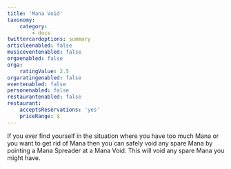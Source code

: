 ```yaml
---
title: 'Mana Void'
taxonomy:
    category:
        - docs
twittercardoptions: summary
articleenabled: false
musiceventenabled: false
orgaenabled: false
orga:
    ratingValue: 2.5
orgaratingenabled: false
eventenabled: false
personenabled: false
restaurantenabled: false
restaurant:
    acceptsReservations: 'yes'
    priceRange: $
---
```


If you ever find yourself in the situation where you have too much Mana or you want to get rid of Mana then you can safely void any spare Mana by pointing a Mana Spreader at a Mana Void. This will void any spare Mana you might have.